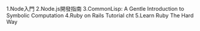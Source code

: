 1.Node入門
2.Node.js開發指南
3.CommonLisp: A Gentle Introduction to Symbolic Computation
4.Ruby on Rails Tutorial cht
5.Learn Ruby The Hard Way